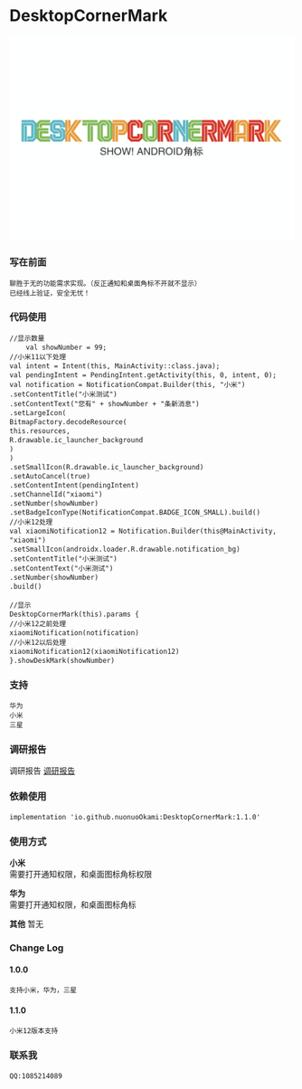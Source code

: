# DesktopCornerMark

![Image text](https://github.com/nuonuoOkami/images/blob/main/DesktopCornerMark.png)

### 写在前面

    聊胜于无的功能需求实现。（反正通知和桌面角标不开就不显示）
    已经线上验证，安全无忧！

### 代码使用
    //显示数量
        val showNumber = 99;
    //小米11以下处理
    val intent = Intent(this, MainActivity::class.java);
    val pendingIntent = PendingIntent.getActivity(this, 0, intent, 0);
    val notification = NotificationCompat.Builder(this, "小米")
    .setContentTitle("小米测试")
    .setContentText("您有" + showNumber + "条新消息")
    .setLargeIcon(
    BitmapFactory.decodeResource(
    this.resources,
    R.drawable.ic_launcher_background
    )
    )   
    .setSmallIcon(R.drawable.ic_launcher_background)
    .setAutoCancel(true)
    .setContentIntent(pendingIntent)
    .setChannelId("xiaomi")
    .setNumber(showNumber)  
    .setBadgeIconType(NotificationCompat.BADGE_ICON_SMALL).build()
    //小米12处理
    val xiaomiNotification12 = Notification.Builder(this@MainActivity, "xiaomi")
    .setSmallIcon(androidx.loader.R.drawable.notification_bg)
    .setContentTitle("小米测试")
    .setContentText("小米测试")
    .setNumber(showNumber)
    .build()

    //显示
    DesktopCornerMark(this).params {
    //小米12之前处理
    xiaomiNotification(notification)
    //小米12以后处理
    xiaomiNotification12(xiaomiNotification12)
    }.showDeskMark(showNumber)

### 支持

    华为
    小米
    三星


### 调研报告

调研报告 [调研报告](https://www.jianshu.com/p/b09c0a1fb540)

### 依赖使用

    implementation 'io.github.nuonuoOkami:DesktopCornerMark:1.1.0'

### 使用方式

**小米**<br />
需要打开通知权限，和桌面图标角标权限 <br/>

**华为**<br />
需要打开通知权限，和桌面图标角标<br />

**其他**
暂无

### Change Log

#### 1.0.0
    支持小米，华为，三星
#### 1.1.0
    小米12版本支持

### 联系我

    QQ:1085214089
    
    
    

